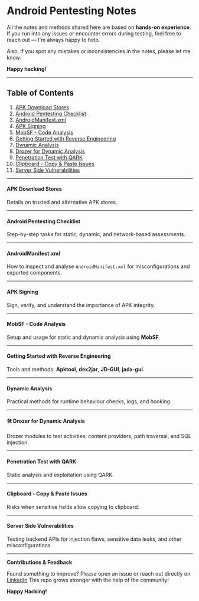 # Android Pentesting Notes 

All the notes and methods shared here are based on **hands-on experience**.  
If you run into any issues or encounter errors during testing, feel free to reach out — I'm always happy to help.

Also, if you spot any mistakes or inconsistencies in the notes, please let me know.

**Happy hacking!** 

---

##  Table of Contents

1. [APK Download Stores](#apk-download-stores)
2. [Android Pentesting Checklist](#android-pentesting-checklist)
3. [AndroidManifest.xml](#androidmanifestxml)
4. [APK Signing](#apk-signing)
5. [MobSF - Code Analysis](#mobsf---code-analysis)
6. [Getting Started with Reverse Engineering](#getting-started-with-reverse-engineering)
7. [Dynamic Analysis](#dynamic-analysis)
8. [Drozer for Dynamic Analysis](#drozer-for-dynamic-analysis)
9. [Penetration Test with QARK](#penetration-test-with-qark)
10. [Clipboard - Copy & Paste Issues](#clipboard---copy--paste-issues)
11. [Server Side Vulnerabilities](#server-side-vulnerabilities)

---

####  APK Download Stores

Details on trusted and alternative APK stores.

---

####  Android Pentesting Checklist

Step-by-step tasks for static, dynamic, and network-based assessments.

---

####  AndroidManifest.xml

How to inspect and analyse `AndroidManifest.xml` for misconfigurations and exported components.

---

####  APK Signing

Sign, verify, and understand the importance of APK integrity.

---

#### MobSF - Code Analysis

Setup and usage for static and dynamic analysis using **MobSF**.

---

#### Getting Started with Reverse Engineering

Tools and methods: **Apktool**, **dex2jar**, **JD-GUI**, **jadx-gui**.

---

#### Dynamic Analysis

Practical methods for runtime behaviour checks, logs, and hooking.

---

#### 🛠️ Drozer for Dynamic Analysis

Drozer modules to test activities, content providers, path traversal, and SQL injection.

---

####  Penetration Test with QARK

Static analysis and exploitation using QARK.

---

#### Clipboard - Copy & Paste Issues

Risks when sensitive fields allow copying to clipboard.

---

####  Server Side Vulnerabilities

Testing backend APIs for injection flaws, sensitive data leaks, and other misconfigurations.

---

**Contributions & Feedback**

Found something to improve? Please open an issue or reach out directly on [LinkedIn](https://www.linkedin.com/in/bikramjeetx/)
This repo grows stronger with the help of the community!

**Happy Hacking!**
